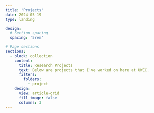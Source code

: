 ```yaml
---
title: 'Projects'
date: 2024-05-19
type: landing

design:
  # Section spacing
  spacing: '5rem'

# Page sections
sections:
  - block: collection
    content:
      title: Research Projects
      text: Below are projects that I've worked on here at UWEC.
      filters:
        folders:
          - project
    design:
      view: article-grid
      fill_image: false
      columns: 3
---
```


